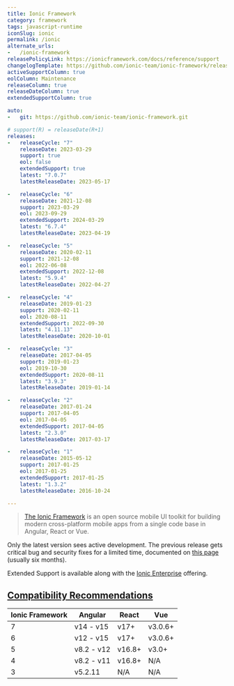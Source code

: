 ```yaml
---
title: Ionic Framework
category: framework
tags: javascript-runtime
iconSlug: ionic
permalink: /ionic
alternate_urls:
-   /ionic-framework
releasePolicyLink: https://ionicframework.com/docs/reference/support
changelogTemplate: https://github.com/ionic-team/ionic-framework/releases/tag/v__LATEST__
activeSupportColumn: true
eolColumn: Maintenance
releaseColumn: true
releaseDateColumn: true
extendedSupportColumn: true

auto:
-   git: https://github.com/ionic-team/ionic-framework.git

# support(R) = releaseDate(R+1)
releases:
-   releaseCycle: "7"
    releaseDate: 2023-03-29
    support: true
    eol: false
    extendedSupport: true
    latest: "7.0.7"
    latestReleaseDate: 2023-05-17

-   releaseCycle: "6"
    releaseDate: 2021-12-08
    support: 2023-03-29
    eol: 2023-09-29
    extendedSupport: 2024-03-29
    latest: "6.7.4"
    latestReleaseDate: 2023-04-19

-   releaseCycle: "5"
    releaseDate: 2020-02-11
    support: 2021-12-08
    eol: 2022-06-08
    extendedSupport: 2022-12-08
    latest: "5.9.4"
    latestReleaseDate: 2022-04-27

-   releaseCycle: "4"
    releaseDate: 2019-01-23
    support: 2020-02-11
    eol: 2020-08-11
    extendedSupport: 2022-09-30
    latest: "4.11.13"
    latestReleaseDate: 2020-10-01

-   releaseCycle: "3"
    releaseDate: 2017-04-05
    support: 2019-01-23
    eol: 2019-10-30
    extendedSupport: 2020-08-11
    latest: "3.9.3"
    latestReleaseDate: 2019-01-14

-   releaseCycle: "2"
    releaseDate: 2017-01-24
    support: 2017-04-05
    eol: 2017-04-05
    extendedSupport: 2017-04-05
    latest: "2.3.0"
    latestReleaseDate: 2017-03-17

-   releaseCycle: "1"
    releaseDate: 2015-05-12
    support: 2017-01-25
    eol: 2017-01-25
    extendedSupport: 2017-01-25
    latest: "1.3.2"
    latestReleaseDate: 2016-10-24

---
```


> [The Ionic Framework](https://ionicframework.com) is an open source mobile UI toolkit for building
> modern cross-platform mobile apps from a single code base in Angular, React or Vue.

Only the latest version sees active development. The previous release gets critical bug and security
fixes for a limited time, documented on [this page](https://ionicframework.com/docs/reference/support#framework-maintenance-and-support-status)
(usually six months).

Extended Support is available along with the [Ionic Enterprise](https://ionic.io/enterprise) offering.


## [Compatibility Recommendations](https://ionicframework.com/docs/reference/support#compatibility-recommendations)

| Ionic Framework | Angular    | React  | Vue     |
|-----------------|------------|--------|---------|
| 7               | v14  - v15 | v17+   | v3.0.6+ |
| 6               | v12  - v15 | v17+   | v3.0.6+ |
| 5               | v8.2 - v12 | v16.8+ | v3.0+   |
| 4               | v8.2 - v11 | v16.8+ | N/A     |
| 3               | v5.2.11    | N/A    | N/A     |
